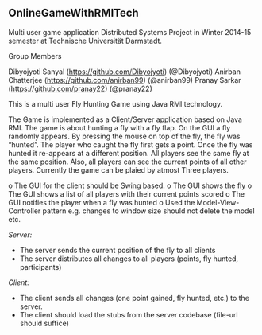 ## OnlineGameWithRMITech

Multi user  game application Distributed Systems  Project in Winter 2014-15 semester at Technische Universität Darmstadt.

Group Members

Dibyojyoti Sanyal (https://github.com/Dibyojyoti) (@Dibyojyoti)
Anirban Chatterjee (https://github.com/anirban99) (@anirban99)
Pranay Sarkar (https://github.com/pranay22) (@pranay22)

This is a multi user Fly Hunting Game using Java RMI technology.

The Game is implemented as a Client/Server application based on Java RMI. The game is about hunting a fly with a fly flap. On the GUI a fly randomly appears. By pressing the mouse on top of the fly, the fly was “hunted”. The player who caught the fly first gets a point. Once the fly was hunted it re-appears at a different position. All players see the same fly at the same
position. Also, all players can see the current points of all other players. Currently the game can be plaied by atmost Three 
players.

o The GUI for the client should be Swing based.
o The GUI shows the fly
o The GUI shows a list of all players with their current points scored
o The GUI notifies the player when a fly was hunted
o Used the Model-View-Controller pattern e.g. changes to window size should
not delete the model etc.

*Server:*
- The server sends the current position of the fly to all clients
- The server distributes all changes to all players (points, fly hunted, participants)

*Client:*
- The client sends all changes (one point gained, fly hunted, etc.) to the server.
- The client should load the stubs from the server codebase (file-url should suffice)
